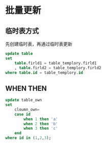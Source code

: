 
# 批量更新

## 临时表方式

先创建临时表，再通过临时表更新

```sql
update table
set
    table.firld1 = table_templory.firld1
    , table.firld2 = table_templory.firld2
where table.id = table_templory.id
```

## WHEN THEN

```sql
update table_own
set
    cloumn_own=
    case id
        when 1 then 'a'
        when 2 then 'b'
        when 3 then 'c'
    end
where id in (1,2,3);
```
